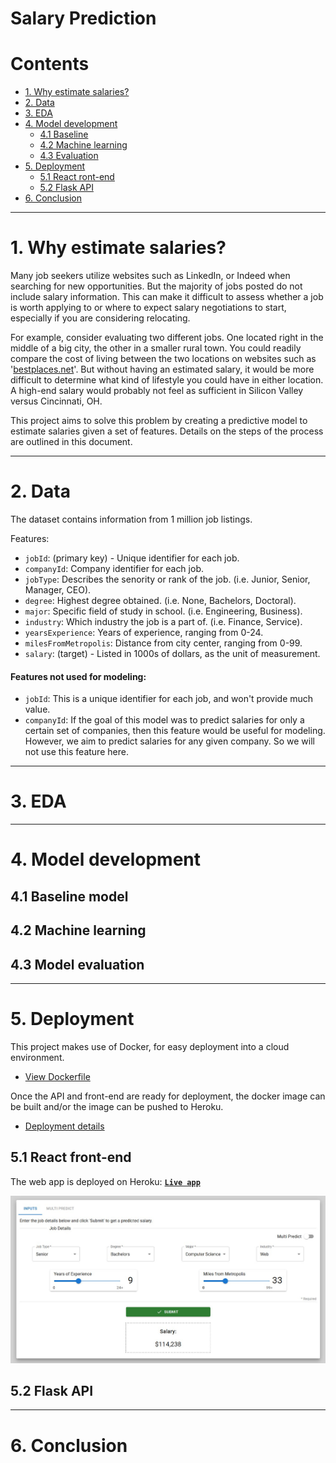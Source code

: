 # Salary Prediction

# Contents
* [1. Why estimate salaries?](#1-why-estimate-salaries)
* [2. Data](#2-data)  
* [3. EDA](#3-eda)
* [4. Model development](#4-model-development)
    * [4.1  Baseline](#41-baseline-model)
    * [4.2 Machine learning](#42-machine-learning)
    * [4.3 Evaluation](#43-model-evaluation)
* [5. Deployment](#5-deployment)
    * [5.1 React ront-end](#51-react-front-end)
    * [5.2 Flask API](#52-flask-api)
* [6. Conclusion](#6-conclusion)

---

# 1. Why estimate salaries?

Many job seekers utilize websites such as LinkedIn, or Indeed when searching for new opportunities. But the majority of jobs posted do not include salary information. This can make it difficult to assess whether a job is worth applying to or where to expect salary negotiations to start, especially if you are considering relocating. 

For example, consider evaluating two different jobs. One located right in the middle of a big city, the other in a smaller rural town. You could readily compare the cost of living between the two locations on websites such as '[bestplaces.net](https://www.bestplaces.net/cost-of-living/)'. But without having an estimated salary, it would be more difficult to determine what kind of lifestyle you could have in either location. A high-end salary would probably not feel as sufficient in Silicon Valley versus Cincinnati, OH.

This project aims to solve this problem by creating a predictive model to estimate salaries given a set of features. Details on the steps of the process are outlined in this document.

---

# 2. Data
The dataset contains information from 1 million job listings.

Features:
- `jobId`: (primary key) - Unique identifier for each job.
- `companyId`: Company identifier for each job.
- `jobType`: Describes the senority or rank of the job. (i.e. Junior, Senior, Manager, CEO).
- `degree`: Highest degree obtained. (i.e. None, Bachelors, Doctoral).
- `major`: Specific field of study in school. (i.e. Engineering, Business).
- `industry`: Which industry the job is a part of. (i.e. Finance, Service).
- `yearsExperience`: Years of experience, ranging from 0-24.
- `milesFromMetropolis`: Distance from city center, ranging from 0-99.
- `salary`: (target) - Listed in 1000s of dollars, as the unit of measurement.

#### Features not used for modeling:

- `jobId`: This is a unique identifier for each job, and won't provide much value.
- `companyId`: If the goal of this model was to predict salaries for only a certain set of companies, then this feature would be useful for modeling. However, we aim to predict salaries for any given company. So we will not use this feature here.

---

# 3. EDA


---

# 4. Model development


## 4.1 Baseline model

## 4.2 Machine learning

## 4.3 Model evaluation


---

# 5. Deployment

This project makes use of Docker, for easy deployment into a cloud environment.

- [View Dockerfile](./Dockerfile)

Once the API and front-end are ready for deployment, the docker image can be built and/or the image can be pushed to Heroku.
- [Deployment details](./docs/deployment.md)



## 5.1 React front-end

The web app is deployed on Heroku: **[`Live app`](https://swiles-salary-prediction.herokuapp.com/)**



![](./img/ui-screenshot.jpg)

## 5.2 Flask API

---

# 6. Conclusion
